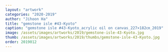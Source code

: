 ```yaml
---
layout: "artwork"
categories: "2020-2019"
author: "Jihoon Ha"
title: "gemstone isle #43-Kyoto"
caption: "gemstone isle #43-Kyoto_acrylic oil on canvas_227×182㎝_2019"
image: /assets/images/artworks/2019/gemstone-isle-43-Kyoto.jpg
thumb: /assets/images/artworks/2019/thumbs/gemstone-isle-43-Kyoto.jpg
order: 2019012
---
```

